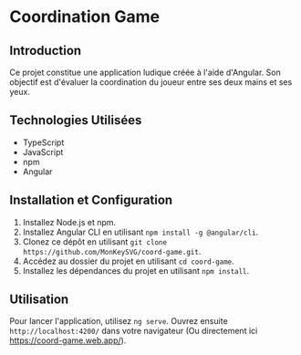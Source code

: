 # Coordination Game

## Introduction

Ce projet constitue une application ludique créée à l'aide d'Angular. Son objectif est d'évaluer la coordination du joueur entre ses deux mains et ses yeux.

## Technologies Utilisées

- TypeScript
- JavaScript
- npm
- Angular

## Installation et Configuration

1. Installez Node.js et npm.
2. Installez Angular CLI en utilisant `npm install -g @angular/cli`.
3. Clonez ce dépôt en utilisant `git clone https://github.com/MonKeySVG/coord-game.git`.
4. Accédez au dossier du projet en utilisant `cd coord-game`.
5. Installez les dépendances du projet en utilisant `npm install`.

## Utilisation

Pour lancer l'application, utilisez `ng serve`. Ouvrez ensuite `http://localhost:4200/` dans votre navigateur (Ou directement ici https://coord-game.web.app/).
